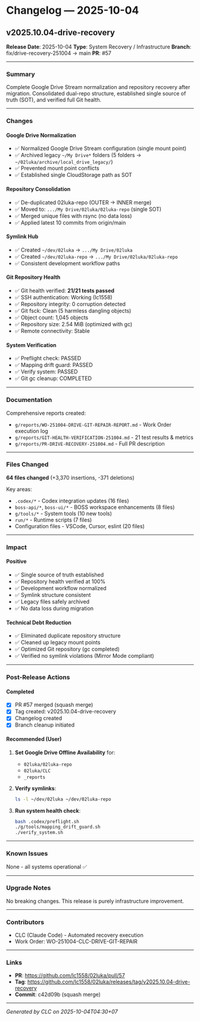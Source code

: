 # Changelog — 2025-10-04

## v2025.10.04-drive-recovery

**Release Date**: 2025-10-04
**Type**: System Recovery / Infrastructure
**Branch**: fix/drive-recovery-251004 → main
**PR**: #57

---

### Summary

Complete Google Drive Stream normalization and repository recovery after migration. Consolidated dual-repo structure, established single source of truth (SOT), and verified full Git health.

---

### Changes

#### Google Drive Normalization
- ✅ Normalized Google Drive Stream configuration (single mount point)
- ✅ Archived legacy `~/My Drive*` folders (5 folders → `~/02luka/archive/local_drive_legacy/`)
- ✅ Prevented mount point conflicts
- ✅ Established single CloudStorage path as SOT

#### Repository Consolidation
- ✅ De-duplicated 02luka-repo (OUTER → INNER merge)
- ✅ Moved to: `.../My Drive/02luka/02luka-repo` (single SOT)
- ✅ Merged unique files with rsync (no data loss)
- ✅ Applied latest 10 commits from origin/main

#### Symlink Hub
- ✅ Created `~/dev/02luka` → `.../My Drive/02luka`
- ✅ Created `~/dev/02luka-repo` → `.../My Drive/02luka/02luka-repo`
- ✅ Consistent development workflow paths

#### Git Repository Health
- ✅ Git health verified: **21/21 tests passed**
- ✅ SSH authentication: Working (Ic1558)
- ✅ Repository integrity: 0 corruption detected
- ✅ Git fsck: Clean (5 harmless dangling objects)
- ✅ Object count: 1,045 objects
- ✅ Repository size: 2.54 MiB (optimized with gc)
- ✅ Remote connectivity: Stable

#### System Verification
- ✅ Preflight check: PASSED
- ✅ Mapping drift guard: PASSED
- ✅ Verify system: PASSED
- ✅ Git gc cleanup: COMPLETED

---

### Documentation

Comprehensive reports created:
- `g/reports/WO-251004-DRIVE-GIT-REPAIR-REPORT.md` - Work Order execution log
- `g/reports/GIT-HEALTH-VERIFICATION-251004.md` - 21 test results & metrics
- `g/reports/PR-DRIVE-RECOVERY-251004.md` - Full PR description

---

### Files Changed

**64 files changed** (+3,370 insertions, -371 deletions)

Key areas:
- `.codex/*` - Codex integration updates (16 files)
- `boss-api/*`, `boss-ui/*` - BOSS workspace enhancements (8 files)
- `g/tools/*` - System tools (10 new tools)
- `run/*` - Runtime scripts (7 files)
- Configuration files - VSCode, Cursor, eslint (20 files)

---

### Impact

#### Positive
- ✅ Single source of truth established
- ✅ Repository health verified at 100%
- ✅ Development workflow normalized
- ✅ Symlink structure consistent
- ✅ Legacy files safely archived
- ✅ No data loss during migration

#### Technical Debt Reduction
- ✅ Eliminated duplicate repository structure
- ✅ Cleaned up legacy mount points
- ✅ Optimized Git repository (gc completed)
- ✅ Verified no symlink violations (Mirror Mode compliant)

---

### Post-Release Actions

#### Completed
- [x] PR #57 merged (squash merge)
- [x] Tag created: v2025.10.04-drive-recovery
- [x] Changelog created
- [x] Branch cleanup initiated

#### Recommended (User)
1. **Set Google Drive Offline Availability** for:
   - `02luka/02luka-repo`
   - `02luka/CLC`
   - `_reports`

2. **Verify symlinks**:
   ```bash
   ls -l ~/dev/02luka ~/dev/02luka-repo
   ```

3. **Run system health check**:
   ```bash
   bash .codex/preflight.sh
   ./g/tools/mapping_drift_guard.sh
   ./verify_system.sh
   ```

---

### Known Issues

None - all systems operational ✅

---

### Upgrade Notes

No breaking changes. This release is purely infrastructure improvement.

---

### Contributors

- CLC (Claude Code) - Automated recovery execution
- Work Order: WO-251004-CLC-DRIVE-GIT-REPAIR

---

### Links

- **PR**: https://github.com/Ic1558/02luka/pull/57
- **Tag**: https://github.com/Ic1558/02luka/releases/tag/v2025.10.04-drive-recovery
- **Commit**: c42d09b (squash merge)

---

*Generated by CLC on 2025-10-04T04:30+07*
